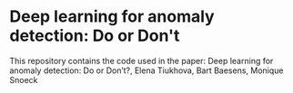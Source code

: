 # Deep learning for anomaly detection: Do or Don't 
This repository contains the code used in the paper: Deep learning for anomaly detection: Do or Don’t?, Elena Tiukhova, Bart Baesens, Monique Snoeck
